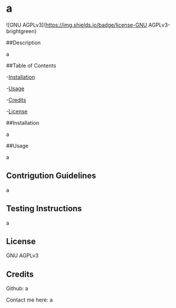 # a
  ![GNU AGPLv3](https://img.shields.io/badge/license-GNU AGPLv3-brightgreen)

  ##Description

  a

  ##Table of Contents

  -[Installation](#installation)

  -[Usage](#usage)

  -[Credits](#credits)

  -[License](#license)
  

  ##Installation

  a

  ##Usage

  a

  ## Contrigution Guidelines

  a

  ## Testing Instructions

  a

  ## License

  GNU AGPLv3

  ## Credits

  Github: a

  Contact me here: a
  